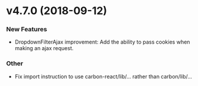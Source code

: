 # v4.7.0 (2018-09-12)
### New Features
* DropdownFilterAjax improvement: Add the ability to pass cookies when making an ajax request.

### Other
* Fix import instruction to use carbon-react/lib/... rather than carbon/lib/...


